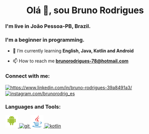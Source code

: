 <h1 align = "center"> Olá 👋, sou Bruno Rodrigues </h1>
<h3> I'm live in João Pessoa-PB, Brazil.</h3>
<h3>I'm a beginner in programming.</h3>

- 🌱 I’m currently learning **English, Java, Kotlin and Android**

- 📫 How to reach me **brunorodrigues-78@hotmail.com**

<h3 align="left">Connect with me:</h3>
<p align="left">
<a href="https:///www.linkedin.com/in/bruno-rodrigues-39a8491a3/" target="blank"><img align="center" src="https://img.shields.io/badge/linkedin-%230077B5.svg?&style=for-the-badge&logo=linkedin&logoColor=white" alt="https://www.linkedin.com/in/bruno-rodrigues-39a8491a3/" /></a>
<a href="https://instagram.com/brunorodrig_es" target="blank"><img align="center" src=https://img.shields.io/badge/instagram-%23E4405F.svg?&style=for-the-badge&logo=instagram&logoColor=white" alt="instagram.com/brunorodrig_es" /></a>
</p>

<h3 align="left">Languages and Tools:</h3>
<p align="left"> <a href="https://developer.android.com" target="_blank"> <img src="https://raw.githubusercontent.com/devicons/devicon/master/icons/android/android-original-wordmark.svg" alt="android" width="40" height="40"/> </a> <a href="https://git-scm.com/" target="_blank"> <img src="https://www.vectorlogo.zone/logos/git-scm/git-scm-icon.svg" alt="git" width="40" height="40"/> </a> <a href="https://www.java.com" target="_blank"> <img src="https://raw.githubusercontent.com/devicons/devicon/master/icons/java/java-original.svg" alt="java" width="40" height="40"/> </a> <a href="https://kotlinlang.org" target="_blank"> <img src="https://www.vectorlogo.zone/logos/kotlinlang/kotlinlang-icon.svg" alt="kotlin" width="40" height="40"/> </a> 
